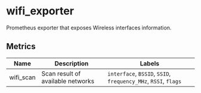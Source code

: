 # wifi_exporter

Prometheus exporter that exposes Wireless interfaces information.

## Metrics

| Name  | Description | Labels |
| -- | -- | -- |
| wifi_scan | Scan result of available networks | `interface`, `BSSID`, `SSID`, `frequency_MHz`, `RSSI`, `flags` |
